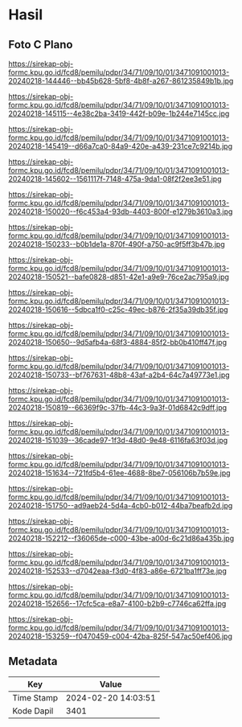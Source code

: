 # Hasil

## Foto C Plano

https://sirekap-obj-formc.kpu.go.id/fcd8/pemilu/pdpr/34/71/09/10/01/3471091001013-20240218-144446--bb45b628-5bf8-4b8f-a267-861235849b1b.jpg

https://sirekap-obj-formc.kpu.go.id/fcd8/pemilu/pdpr/34/71/09/10/01/3471091001013-20240218-145115--4e38c2ba-3419-442f-b09e-1b244e7145cc.jpg

https://sirekap-obj-formc.kpu.go.id/fcd8/pemilu/pdpr/34/71/09/10/01/3471091001013-20240218-145419--d66a7ca0-84a9-420e-a439-231ce7c9214b.jpg

https://sirekap-obj-formc.kpu.go.id/fcd8/pemilu/pdpr/34/71/09/10/01/3471091001013-20240218-145602--1561117f-7148-475a-9da1-08f2f2ee3e51.jpg

https://sirekap-obj-formc.kpu.go.id/fcd8/pemilu/pdpr/34/71/09/10/01/3471091001013-20240218-150020--f6c453a4-93db-4403-800f-e1279b3610a3.jpg

https://sirekap-obj-formc.kpu.go.id/fcd8/pemilu/pdpr/34/71/09/10/01/3471091001013-20240218-150233--b0b1de1a-870f-490f-a750-ac9f5ff3b47b.jpg

https://sirekap-obj-formc.kpu.go.id/fcd8/pemilu/pdpr/34/71/09/10/01/3471091001013-20240218-150521--bafe0828-d851-42e1-a9e9-76ce2ac795a9.jpg

https://sirekap-obj-formc.kpu.go.id/fcd8/pemilu/pdpr/34/71/09/10/01/3471091001013-20240218-150616--5dbca1f0-c25c-49ec-b876-2f35a39db35f.jpg

https://sirekap-obj-formc.kpu.go.id/fcd8/pemilu/pdpr/34/71/09/10/01/3471091001013-20240218-150650--9d5afb4a-68f3-4884-85f2-bb0b410ff47f.jpg

https://sirekap-obj-formc.kpu.go.id/fcd8/pemilu/pdpr/34/71/09/10/01/3471091001013-20240218-150733--bf767631-48b8-43af-a2b4-64c7a49773e1.jpg

https://sirekap-obj-formc.kpu.go.id/fcd8/pemilu/pdpr/34/71/09/10/01/3471091001013-20240218-150819--66369f9c-37fb-44c3-9a3f-01d6842c9dff.jpg

https://sirekap-obj-formc.kpu.go.id/fcd8/pemilu/pdpr/34/71/09/10/01/3471091001013-20240218-151039--36cade97-1f3d-48d0-9e48-6116fa63f03d.jpg

https://sirekap-obj-formc.kpu.go.id/fcd8/pemilu/pdpr/34/71/09/10/01/3471091001013-20240218-151634--721fd5b4-61ee-4688-8be7-056106b7b59e.jpg

https://sirekap-obj-formc.kpu.go.id/fcd8/pemilu/pdpr/34/71/09/10/01/3471091001013-20240218-151750--ad9aeb24-5d4a-4cb0-b012-44ba7beafb2d.jpg

https://sirekap-obj-formc.kpu.go.id/fcd8/pemilu/pdpr/34/71/09/10/01/3471091001013-20240218-152212--f36065de-c000-43be-a00d-6c21d86a435b.jpg

https://sirekap-obj-formc.kpu.go.id/fcd8/pemilu/pdpr/34/71/09/10/01/3471091001013-20240218-152533--d7042eaa-f3d0-4f83-a86e-6721ba1ff73e.jpg

https://sirekap-obj-formc.kpu.go.id/fcd8/pemilu/pdpr/34/71/09/10/01/3471091001013-20240218-152656--17cfc5ca-e8a7-4100-b2b9-c7746ca62ffa.jpg

https://sirekap-obj-formc.kpu.go.id/fcd8/pemilu/pdpr/34/71/09/10/01/3471091001013-20240218-153259--f0470459-c004-42ba-825f-547ac50ef406.jpg


## Metadata

| Key        | Value               |
| ---------- | ------------------- |
| Time Stamp | 2024-02-20 14:03:51 |
| Kode Dapil | 3401                |



